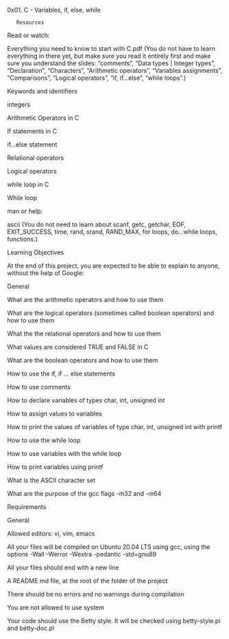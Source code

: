 0x01. C - Variables, if, else, while


       Resources

Read or watch:



Everything you need to know to start with C.pdf (You do not have to learn everything in there yet, but make sure you read it entirely first and make sure you understand the slides: “comments”, “Data types | Integer types”, “Declaration”, “Characters”, “Arithmetic operators”, “Variables assignments”, “Comparisons”, “Logical operators”, “if, if…else”, “while loops”.)

Keywords and identifiers

integers

Arithmetic Operators in C

If statements in C

if…else statement

Relational operators

Logical operators

while loop in C

While loop

man or help:



ascii (You do not need to learn about scanf, getc, getchar, EOF, EXIT_SUCCESS, time, rand, srand, RAND_MAX, for loops, do...while loops, functions.)

Learning Objectives

At the end of this project, you are expected to be able to explain to anyone, without the help of Google:



General

What are the arithmetic operators and how to use them

What are the logical operators (sometimes called boolean operators) and how to use them

What the the relational operators and how to use them

What values are considered TRUE and FALSE in C

What are the boolean operators and how to use them

How to use the if, if ... else statements

How to use comments

How to declare variables of types char, int, unsigned int

How to assign values to variables

How to print the values of variables of type char, int, unsigned int with printf

How to use the while loop

How to use variables with the while loop

How to print variables using printf

What is the ASCII character set

What are the purpose of the gcc flags -m32 and -m64

Requirements

General

Allowed editors: vi, vim, emacs

All your files will be compiled on Ubuntu 20.04 LTS using gcc, using the options -Wall -Werror -Wextra -pedantic -std=gnu89

All your files should end with a new line

A README.md file, at the root of the folder of the project

There should be no errors and no warnings during compilation

You are not allowed to use system

Your code should use the Betty style. It will be checked using betty-style.pl and betty-doc.pl
